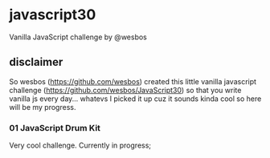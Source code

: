 # javascript30
Vanilla JavaScript challenge by @wesbos

## disclaimer

So wesbos (https://github.com/wesbos) created this little vanilla javascript challenge (https://github.com/wesbos/JavaScript30) so that you write vanilla js every day... whatevs I picked it up cuz it sounds kinda cool so here will be my progress.

### 01 JavaScript Drum Kit

Very cool challenge. Currently in progress;
